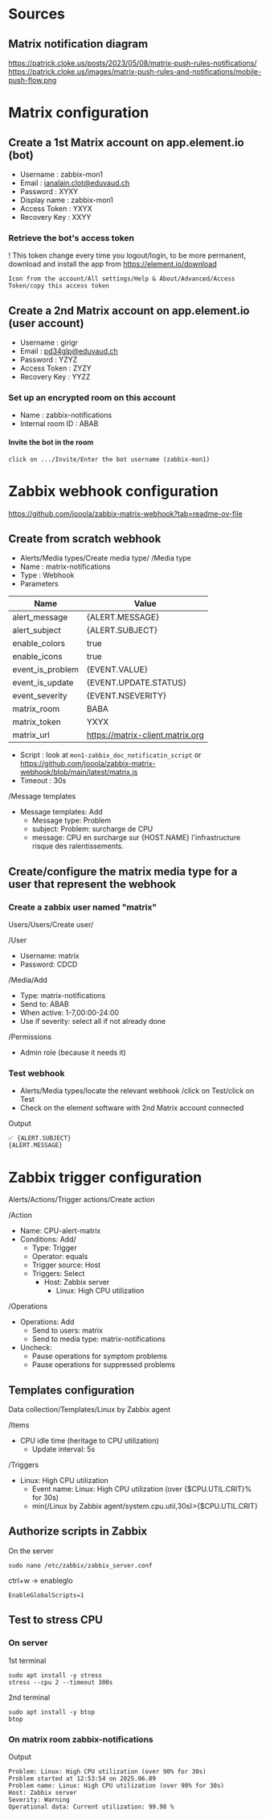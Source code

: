 # Sources
## Matrix notification diagram
https://patrick.cloke.us/posts/2023/05/08/matrix-push-rules-notifications/
https://patrick.cloke.us/images/matrix-push-rules-and-notifications/mobile-push-flow.png

# Matrix configuration

## Create a 1st Matrix account on app.element.io (bot)
- Username : zabbix-mon1
- Email : ianalain.clot@eduvaud.ch
- Password : XYXY
- Display name : zabbix-mon1
- Access Token : YXYX
- Recovery Key : XXYY

### Retrieve the bot's access token
! This token change every time you logout/login, to be more permanent, download and install the app from https://element.io/download
```
Icon from the account/All settings/Help & About/Advanced/Access Token/copy this access token
```

## Create a 2nd Matrix account on app.element.io (user account)
- Username : girigr
- Email : pd34glp@eduvaud.ch
- Password : YZYZ
- Access Token : ZYZY
- Recovery Key : YYZZ

### Set up an encrypted room on this account
- Name : zabbix-notifications
- Internal room ID : ABAB

#### Invite the bot in the room
```
click on .../Invite/Enter the bot username (zabbix-mon1)
```

# Zabbix webhook configuration
https://github.com/jooola/zabbix-matrix-webhook?tab=readme-ov-file

## Create from scratch webhook
- Alerts/Media types/Create media type/
/Media type
- Name : matrix-notifications
- Type : Webhook
- Parameters

|Name|Value|
|---|---|
|alert_message|{ALERT.MESSAGE}|
|alert_subject|{ALERT.SUBJECT}|
|enable_colors|true|
|enable_icons|true|
|event_is_problem|{EVENT.VALUE}|
|event_is_update|{EVENT.UPDATE.STATUS}|
|event_severity|{EVENT.NSEVERITY}|
|matrix_room|BABA|
|matrix_token|YXYX|
|matrix_url|https://matrix-client.matrix.org|
- Script : look at `mon1-zabbix_doc_notificatin_script` or https://github.com/jooola/zabbix-matrix-webhook/blob/main/latest/matrix.js
- Timeout : 30s

/Message templates
- Message templates: Add
  - Message type: Problem
  - subject: Problem: surcharge de CPU
  - message: CPU en surcharge sur {HOST.NAME} l'infrastructure risque des ralentissements.

## Create/configure the matrix media type for a user that represent the webhook
### Create a zabbix user named "matrix"
Users/Users/Create user/

/User
- Username: matrix
- Password: CDCD

/Media/Add
- Type: matrix-notifications
- Send to: ABAB
- When active: 1-7,00:00-24:00
- Use if severity: select all if not already done

/Permissions
- Admin role (because it needs it)

### Test webhook
- Alerts/Media types/locate the relevant webhook <matrix>/click on Test/click on Test
- Check on the element software with 2nd Matrix account connected

Output
```
✅ {ALERT.SUBJECT}
{ALERT.MESSAGE}
```

# Zabbix trigger configuration
Alerts/Actions/Trigger actions/Create action

/Action
- Name: CPU-alert-matrix
- Conditions: Add/
  - Type: Trigger
  - Operator: equals
  - Trigger source: Host
  - Triggers: Select
    - Host: Zabbix server
      - Linux: High CPU utilization

/Operations
- Operations: Add
  - Send to users: matrix
  - Send to media type: matrix-notifications
- Uncheck:
  - Pause operations for symptom problems
  - Pause operations for suppressed problems

## Templates configuration
Data collection/Templates/Linux by Zabbix agent

/Items
- CPU idle time (heritage to CPU utilization)
  - Update interval: 5s

/Triggers
- Linux: High CPU utilization
  - Event name: Linux: High CPU utilization (over {$CPU.UTIL.CRIT}% for 30s)
  - min(/Linux by Zabbix agent/system.cpu.util,30s)>{$CPU.UTIL.CRIT}

## Authorize scripts in Zabbix
On the server
```
sudo nano /etc/zabbix/zabbix_server.conf
```
ctrl+w -> enableglo
```
EnableGlobalScripts=1
```

## Test to stress CPU
### On server
1st terminal
```
sudo apt install -y stress
stress --cpu 2 --timeout 300s
```
2nd terminal
```
sudo apt install -y btop
btop
```

### On matrix room zabbix-notifications
Output
```
Problem: Linux: High CPU utilization (over 90% for 30s)
Problem started at 12:53:54 on 2025.06.09
Problem name: Linux: High CPU utilization (over 90% for 30s)
Host: Zabbix server
Severity: Warning
Operational data: Current utilization: 99.98 %
```
